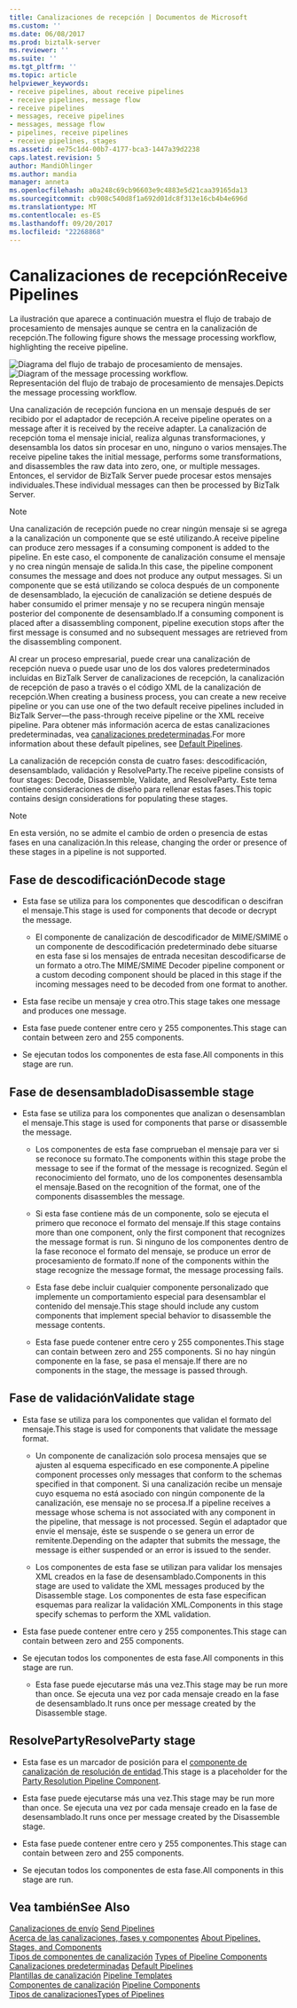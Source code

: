 ```yaml
---
title: Canalizaciones de recepción | Documentos de Microsoft
ms.custom: ''
ms.date: 06/08/2017
ms.prod: biztalk-server
ms.reviewer: ''
ms.suite: ''
ms.tgt_pltfrm: ''
ms.topic: article
helpviewer_keywords:
- receive pipelines, about receive pipelines
- receive pipelines, message flow
- receive pipelines
- messages, receive pipelines
- messages, message flow
- pipelines, receive pipelines
- receive pipelines, stages
ms.assetid: ee75c1d4-00b7-4177-bca3-1447a39d2238
caps.latest.revision: 5
author: MandiOhlinger
ms.author: mandia
manager: anneta
ms.openlocfilehash: a0a248c69cb96603e9c4883e5d21caa39165da13
ms.sourcegitcommit: cb908c540d8f1a692d01dc8f313e16cb4b4e696d
ms.translationtype: MT
ms.contentlocale: es-ES
ms.lasthandoff: 09/20/2017
ms.locfileid: "22268868"
---
```

# <a name="receive-pipelines"></a><span data-ttu-id="5c49b-102">Canalizaciones de recepción</span><span class="sxs-lookup"><span data-stu-id="5c49b-102">Receive Pipelines</span></span>
<span data-ttu-id="5c49b-103">La ilustración que aparece a continuación muestra el flujo de trabajo de procesamiento de mensajes aunque se centra en la canalización de recepción.</span><span class="sxs-lookup"><span data-stu-id="5c49b-103">The following figure shows the message processing workflow, highlighting the receive pipeline.</span></span>  
  
 <span data-ttu-id="5c49b-104">![Diagrama del flujo de trabajo de procesamiento de mensajes. ](../core/media/ebiz-dev-busprcsb.gif "ebiz_dev_busprcsb")</span><span class="sxs-lookup"><span data-stu-id="5c49b-104">![Diagram of the message processing workflow.](../core/media/ebiz-dev-busprcsb.gif "ebiz_dev_busprcsb")</span></span>  
<span data-ttu-id="5c49b-105">Representación del flujo de trabajo de procesamiento de mensajes.</span><span class="sxs-lookup"><span data-stu-id="5c49b-105">Depicts the message processing workflow.</span></span>  
  
 <span data-ttu-id="5c49b-106">Una canalización de recepción funciona en un mensaje después de ser recibido por el adaptador de recepción.</span><span class="sxs-lookup"><span data-stu-id="5c49b-106">A receive pipeline operates on a message after it is received by the receive adapter.</span></span> <span data-ttu-id="5c49b-107">La canalización de recepción toma el mensaje inicial, realiza algunas transformaciones, y desensambla los datos sin procesar en uno, ninguno o varios mensajes.</span><span class="sxs-lookup"><span data-stu-id="5c49b-107">The receive pipeline takes the initial message, performs some transformations, and disassembles the raw data into zero, one, or multiple messages.</span></span> <span data-ttu-id="5c49b-108">Entonces, el servidor de BizTalk Server puede procesar estos mensajes individuales.</span><span class="sxs-lookup"><span data-stu-id="5c49b-108">These individual messages can then be processed by BizTalk Server.</span></span>  
  
> [!NOTE]
>  <span data-ttu-id="5c49b-109">Una canalización de recepción puede no crear ningún mensaje si se agrega a la canalización un componente que se esté utilizando.</span><span class="sxs-lookup"><span data-stu-id="5c49b-109">A receive pipeline can produce zero messages if a consuming component is added to the pipeline.</span></span> <span data-ttu-id="5c49b-110">En este caso, el componente de canalización consume el mensaje y no crea ningún mensaje de salida.</span><span class="sxs-lookup"><span data-stu-id="5c49b-110">In this case, the pipeline component consumes the message and does not produce any output messages.</span></span> <span data-ttu-id="5c49b-111">Si un componente que se está utilizando se coloca después de un componente de desensamblado, la ejecución de canalización se detiene después de haber consumido el primer mensaje y no se recupera ningún mensaje posterior del componente de desensamblado.</span><span class="sxs-lookup"><span data-stu-id="5c49b-111">If a consuming component is placed after a disassembling component, pipeline execution stops after the first message is consumed and no subsequent messages are retrieved from the disassembling component.</span></span>  
  
 <span data-ttu-id="5c49b-112">Al crear un proceso empresarial, puede crear una canalización de recepción nueva o puede usar uno de los dos valores predeterminados incluidas en BizTalk Server de canalizaciones de recepción, la canalización de recepción de paso a través o el código XML de la canalización de recepción.</span><span class="sxs-lookup"><span data-stu-id="5c49b-112">When creating a business process, you can create a new receive pipeline or you can use one of the two default receive pipelines included in BizTalk Server—the pass-through receive pipeline or the XML receive pipeline.</span></span> <span data-ttu-id="5c49b-113">Para obtener más información acerca de estas canalizaciones predeterminadas, vea [canalizaciones predeterminadas](../core/default-pipelines.md).</span><span class="sxs-lookup"><span data-stu-id="5c49b-113">For more information about these default pipelines, see [Default Pipelines](../core/default-pipelines.md).</span></span>  
  
 <span data-ttu-id="5c49b-114">La canalización de recepción consta de cuatro fases: descodificación, desensamblado, validación y ResolveParty.</span><span class="sxs-lookup"><span data-stu-id="5c49b-114">The receive pipeline consists of four stages: Decode, Disassemble, Validate, and ResolveParty.</span></span> <span data-ttu-id="5c49b-115">Este tema contiene consideraciones de diseño para rellenar estas fases.</span><span class="sxs-lookup"><span data-stu-id="5c49b-115">This topic contains design considerations for populating these stages.</span></span>  
  
> [!NOTE]
>  <span data-ttu-id="5c49b-116">En esta versión, no se admite el cambio de orden o presencia de estas fases en una canalización.</span><span class="sxs-lookup"><span data-stu-id="5c49b-116">In this release, changing the order or presence of these stages in a pipeline is not supported.</span></span>  
  
## <a name="decode-stage"></a><span data-ttu-id="5c49b-117">Fase de descodificación</span><span class="sxs-lookup"><span data-stu-id="5c49b-117">Decode stage</span></span>  
  
-   <span data-ttu-id="5c49b-118">Esta fase se utiliza para los componentes que descodifican o descifran el mensaje.</span><span class="sxs-lookup"><span data-stu-id="5c49b-118">This stage is used for components that decode or decrypt the message.</span></span>  
  
    -   <span data-ttu-id="5c49b-119">El componente de canalización de descodificador de MIME/SMIME o un componente de descodificación predeterminado debe situarse en esta fase si los mensajes de entrada necesitan descodificarse de un formato a otro.</span><span class="sxs-lookup"><span data-stu-id="5c49b-119">The MIME/SMIME Decoder pipeline component or a custom decoding component should be placed in this stage if the incoming messages need to be decoded from one format to another.</span></span>  
  
-   <span data-ttu-id="5c49b-120">Esta fase recibe un mensaje y crea otro.</span><span class="sxs-lookup"><span data-stu-id="5c49b-120">This stage takes one message and produces one message.</span></span>  
  
-   <span data-ttu-id="5c49b-121">Esta fase puede contener entre cero y 255 componentes.</span><span class="sxs-lookup"><span data-stu-id="5c49b-121">This stage can contain between zero and 255 components.</span></span>  
  
-   <span data-ttu-id="5c49b-122">Se ejecutan todos los componentes de esta fase.</span><span class="sxs-lookup"><span data-stu-id="5c49b-122">All components in this stage are run.</span></span>  
  
## <a name="disassemble-stage"></a><span data-ttu-id="5c49b-123">Fase de desensamblado</span><span class="sxs-lookup"><span data-stu-id="5c49b-123">Disassemble stage</span></span>  
  
-   <span data-ttu-id="5c49b-124">Esta fase se utiliza para los componentes que analizan o desensamblan el mensaje.</span><span class="sxs-lookup"><span data-stu-id="5c49b-124">This stage is used for components that parse or disassemble the message.</span></span>  
  
    -   <span data-ttu-id="5c49b-125">Los componentes de esta fase comprueban el mensaje para ver si se reconoce su formato.</span><span class="sxs-lookup"><span data-stu-id="5c49b-125">The components within this stage probe the message to see if the format of the message is recognized.</span></span> <span data-ttu-id="5c49b-126">Según el reconocimiento del formato, uno de los componentes desensambla el mensaje.</span><span class="sxs-lookup"><span data-stu-id="5c49b-126">Based on the recognition of the format, one of the components disassembles the message.</span></span>  
  
    -   <span data-ttu-id="5c49b-127">Si esta fase contiene más de un componente, solo se ejecuta el primero que reconoce el formato del mensaje.</span><span class="sxs-lookup"><span data-stu-id="5c49b-127">If this stage contains more than one component, only the first component that recognizes the message format is run.</span></span> <span data-ttu-id="5c49b-128">Si ninguno de los componentes dentro de la fase reconoce el formato del mensaje, se produce un error de procesamiento de formato.</span><span class="sxs-lookup"><span data-stu-id="5c49b-128">If none of the components within the stage recognize the message format, the message processing fails.</span></span>  
  
    -   <span data-ttu-id="5c49b-129">Esta fase debe incluir cualquier componente personalizado que implemente un comportamiento especial para desensamblar el contenido del mensaje.</span><span class="sxs-lookup"><span data-stu-id="5c49b-129">This stage should include any custom components that implement special behavior to disassemble the message contents.</span></span>  
  
    -   <span data-ttu-id="5c49b-130">Esta fase puede contener entre cero y 255 componentes.</span><span class="sxs-lookup"><span data-stu-id="5c49b-130">This stage can contain between zero and 255 components.</span></span> <span data-ttu-id="5c49b-131">Si no hay ningún componente en la fase, se pasa el mensaje.</span><span class="sxs-lookup"><span data-stu-id="5c49b-131">If there are no components in the stage, the message is passed through.</span></span>  
  
## <a name="validate-stage"></a><span data-ttu-id="5c49b-132">Fase de validación</span><span class="sxs-lookup"><span data-stu-id="5c49b-132">Validate stage</span></span>  
  
-   <span data-ttu-id="5c49b-133">Esta fase se utiliza para los componentes que validan el formato del mensaje.</span><span class="sxs-lookup"><span data-stu-id="5c49b-133">This stage is used for components that validate the message format.</span></span>  
  
    -   <span data-ttu-id="5c49b-134">Un componente de canalización solo procesa mensajes que se ajusten al esquema especificado en ese componente.</span><span class="sxs-lookup"><span data-stu-id="5c49b-134">A pipeline component processes only messages that conform to the schemas specified in that component.</span></span> <span data-ttu-id="5c49b-135">Si una canalización recibe un mensaje cuyo esquema no está asociado con ningún componente de la canalización, ese mensaje no se procesa.</span><span class="sxs-lookup"><span data-stu-id="5c49b-135">If a pipeline receives a message whose schema is not associated with any component in the pipeline, that message is not processed.</span></span> <span data-ttu-id="5c49b-136">Según el adaptador que envíe el mensaje, éste se suspende o se genera un error de remitente.</span><span class="sxs-lookup"><span data-stu-id="5c49b-136">Depending on the adapter that submits the message, the message is either suspended or an error is issued to the sender.</span></span>  
  
    -   <span data-ttu-id="5c49b-137">Los componentes de esta fase se utilizan para validar los mensajes XML creados en la fase de desensamblado.</span><span class="sxs-lookup"><span data-stu-id="5c49b-137">Components in this stage are used to validate the XML messages produced by the Disassemble stage.</span></span> <span data-ttu-id="5c49b-138">Los componentes de esta fase especifican esquemas para realizar la validación XML.</span><span class="sxs-lookup"><span data-stu-id="5c49b-138">Components in this stage specify schemas to perform the XML validation.</span></span>  
  
-   <span data-ttu-id="5c49b-139">Esta fase puede contener entre cero y 255 componentes.</span><span class="sxs-lookup"><span data-stu-id="5c49b-139">This stage can contain between zero and 255 components.</span></span>  
  
-   <span data-ttu-id="5c49b-140">Se ejecutan todos los componentes de esta fase.</span><span class="sxs-lookup"><span data-stu-id="5c49b-140">All components in this stage are run.</span></span>  
  
    -   <span data-ttu-id="5c49b-141">Esta fase puede ejecutarse más una vez.</span><span class="sxs-lookup"><span data-stu-id="5c49b-141">This stage may be run more than once.</span></span> <span data-ttu-id="5c49b-142">Se ejecuta una vez por cada mensaje creado en la fase de desensamblado.</span><span class="sxs-lookup"><span data-stu-id="5c49b-142">It runs once per message created by the Disassemble stage.</span></span>  
  
## <a name="resolveparty-stage"></a><span data-ttu-id="5c49b-143">ResolveParty</span><span class="sxs-lookup"><span data-stu-id="5c49b-143">ResolveParty stage</span></span>  
  
-   <span data-ttu-id="5c49b-144">Esta fase es un marcador de posición para el [componente de canalización de resolución de entidad](../core/party-resolution-pipeline-component.md).</span><span class="sxs-lookup"><span data-stu-id="5c49b-144">This stage is a placeholder for the [Party Resolution Pipeline Component](../core/party-resolution-pipeline-component.md).</span></span>  
  
-   <span data-ttu-id="5c49b-145">Esta fase puede ejecutarse más una vez.</span><span class="sxs-lookup"><span data-stu-id="5c49b-145">This stage may be run more than once.</span></span> <span data-ttu-id="5c49b-146">Se ejecuta una vez por cada mensaje creado en la fase de desensamblado.</span><span class="sxs-lookup"><span data-stu-id="5c49b-146">It runs once per message created by the Disassemble stage.</span></span>  
  
-   <span data-ttu-id="5c49b-147">Esta fase puede contener entre cero y 255 componentes.</span><span class="sxs-lookup"><span data-stu-id="5c49b-147">This stage can contain between zero and 255 components.</span></span>  
  
-   <span data-ttu-id="5c49b-148">Se ejecutan todos los componentes de esta fase.</span><span class="sxs-lookup"><span data-stu-id="5c49b-148">All components in this stage are run.</span></span>  
  
## <a name="see-also"></a><span data-ttu-id="5c49b-149">Vea también</span><span class="sxs-lookup"><span data-stu-id="5c49b-149">See Also</span></span>  
 <span data-ttu-id="5c49b-150">[Canalizaciones de envío](../core/send-pipelines.md) </span><span class="sxs-lookup"><span data-stu-id="5c49b-150">[Send Pipelines](../core/send-pipelines.md) </span></span>  
 <span data-ttu-id="5c49b-151">[Acerca de las canalizaciones, fases y componentes](../core/about-pipelines-stages-and-components.md) </span><span class="sxs-lookup"><span data-stu-id="5c49b-151">[About Pipelines, Stages, and Components](../core/about-pipelines-stages-and-components.md) </span></span>  
 <span data-ttu-id="5c49b-152">[Tipos de componentes de canalización](../core/types-of-pipeline-components.md) </span><span class="sxs-lookup"><span data-stu-id="5c49b-152">[Types of Pipeline Components](../core/types-of-pipeline-components.md) </span></span>  
 <span data-ttu-id="5c49b-153">[Canalizaciones predeterminadas](../core/default-pipelines.md) </span><span class="sxs-lookup"><span data-stu-id="5c49b-153">[Default Pipelines](../core/default-pipelines.md) </span></span>  
 <span data-ttu-id="5c49b-154">[Plantillas de canalización](../core/pipeline-templates.md) </span><span class="sxs-lookup"><span data-stu-id="5c49b-154">[Pipeline Templates](../core/pipeline-templates.md) </span></span>  
 <span data-ttu-id="5c49b-155">[Componentes de canalización](../core/pipeline-components.md) </span><span class="sxs-lookup"><span data-stu-id="5c49b-155">[Pipeline Components](../core/pipeline-components.md) </span></span>  
 [<span data-ttu-id="5c49b-156">Tipos de canalizaciones</span><span class="sxs-lookup"><span data-stu-id="5c49b-156">Types of Pipelines</span></span>](../core/types-of-pipelines.md)
